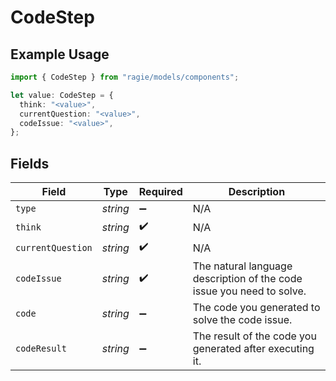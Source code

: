 # CodeStep

## Example Usage

```typescript
import { CodeStep } from "ragie/models/components";

let value: CodeStep = {
  think: "<value>",
  currentQuestion: "<value>",
  codeIssue: "<value>",
};
```

## Fields

| Field                                                                 | Type                                                                  | Required                                                              | Description                                                           |
| --------------------------------------------------------------------- | --------------------------------------------------------------------- | --------------------------------------------------------------------- | --------------------------------------------------------------------- |
| `type`                                                                | *string*                                                              | :heavy_minus_sign:                                                    | N/A                                                                   |
| `think`                                                               | *string*                                                              | :heavy_check_mark:                                                    | N/A                                                                   |
| `currentQuestion`                                                     | *string*                                                              | :heavy_check_mark:                                                    | N/A                                                                   |
| `codeIssue`                                                           | *string*                                                              | :heavy_check_mark:                                                    | The natural language description of the code issue you need to solve. |
| `code`                                                                | *string*                                                              | :heavy_minus_sign:                                                    | The code you generated to solve the code issue.                       |
| `codeResult`                                                          | *string*                                                              | :heavy_minus_sign:                                                    | The result of the code you generated after executing it.              |